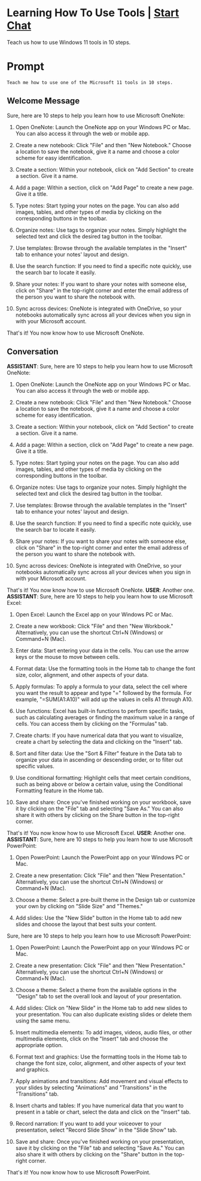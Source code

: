

# Learning How To Use Tools | [Start Chat](https://gptcall.net/chat.html?data=%7B%22contact%22%3A%7B%22id%22%3A%22wecWJ0YLgKwxwsLhiC1wK%22%2C%22flow%22%3Atrue%7D%7D)
Teach us how to use Windows 11 tools in 10 steps. 

# Prompt

```
Teach me how to use one of the Microsoft 11 tools in 10 steps.
```

## Welcome Message
Sure, here are 10 steps to help you learn how to use Microsoft OneNote:



1. Open OneNote: Launch the OneNote app on your Windows PC or Mac. You can also access it through the web or mobile app.

2. Create a new notebook: Click "File" and then "New Notebook." Choose a location to save the notebook, give it a name and choose a color scheme for easy identification.

3. Create a section: Within your notebook, click on "Add Section" to create a section. Give it a name.

4. Add a page: Within a section, click on "Add Page" to create a new page. Give it a title.

5. Type notes: Start typing your notes on the page. You can also add images, tables, and other types of media by clicking on the corresponding buttons in the toolbar.

6. Organize notes: Use tags to organize your notes. Simply highlight the selected text and click the desired tag button in the toolbar.

7. Use templates: Browse through the available templates in the "Insert" tab to enhance your notes' layout and design.

8. Use the search function: If you need to find a specific note quickly, use the search bar to locate it easily.

9. Share your notes: If you want to share your notes with someone else, click on "Share" in the top-right corner and enter the email address of the person you want to share the notebook with.

10. Sync across devices: OneNote is integrated with OneDrive, so your notebooks automatically sync across all your devices when you sign in with your Microsoft account.



That's it! You now know how to use Microsoft OneNote.

## Conversation

**ASSISTANT**: Sure, here are 10 steps to help you learn how to use Microsoft OneNote:



1. Open OneNote: Launch the OneNote app on your Windows PC or Mac. You can also access it through the web or mobile app.

2. Create a new notebook: Click "File" and then "New Notebook." Choose a location to save the notebook, give it a name and choose a color scheme for easy identification.

3. Create a section: Within your notebook, click on "Add Section" to create a section. Give it a name.

4. Add a page: Within a section, click on "Add Page" to create a new page. Give it a title.

5. Type notes: Start typing your notes on the page. You can also add images, tables, and other types of media by clicking on the corresponding buttons in the toolbar.

6. Organize notes: Use tags to organize your notes. Simply highlight the selected text and click the desired tag button in the toolbar.

7. Use templates: Browse through the available templates in the "Insert" tab to enhance your notes' layout and design.

8. Use the search function: If you need to find a specific note quickly, use the search bar to locate it easily.

9. Share your notes: If you want to share your notes with someone else, click on "Share" in the top-right corner and enter the email address of the person you want to share the notebook with.

10. Sync across devices: OneNote is integrated with OneDrive, so your notebooks automatically sync across all your devices when you sign in with your Microsoft account.



That's it! You now know how to use Microsoft OneNote.
**USER**: Another one.
**ASSISTANT**: Sure, here are 10 steps to help you learn how to use Microsoft Excel:



1. Open Excel: Launch the Excel app on your Windows PC or Mac.

2. Create a new workbook: Click "File" and then "New Workbook." Alternatively, you can use the shortcut Ctrl+N (Windows) or Command+N (Mac).

3. Enter data: Start entering your data in the cells. You can use the arrow keys or the mouse to move between cells.

4. Format data: Use the formatting tools in the Home tab to change the font size, color, alignment, and other aspects of your data.

5. Apply formulas: To apply a formula to your data, select the cell where you want the result to appear and type "=" followed by the formula. For example, "=SUM(A1:A10)" will add up the values in cells A1 through A10.

6. Use functions: Excel has built-in functions to perform specific tasks, such as calculating averages or finding the maximum value in a range of cells. You can access them by clicking on the "Formulas" tab.

7. Create charts: If you have numerical data that you want to visualize, create a chart by selecting the data and clicking on the "Insert" tab.

8. Sort and filter data: Use the "Sort & Filter" feature in the Data tab to organize your data in ascending or descending order, or to filter out specific values.

9. Use conditional formatting: Highlight cells that meet certain conditions, such as being above or below a certain value, using the Conditional Formatting feature in the Home tab.

10. Save and share: Once you've finished working on your workbook, save it by clicking on the "File" tab and selecting "Save As." You can also share it with others by clicking on the Share button in the top-right corner.



That's it! You now know how to use Microsoft Excel.
**USER**: Another one.
**ASSISTANT**: Sure, here are 10 steps to help you learn how to use Microsoft PowerPoint:



1. Open PowerPoint: Launch the PowerPoint app on your Windows PC or Mac.

2. Create a new presentation: Click "File" and then "New Presentation." Alternatively, you can use the shortcut Ctrl+N (Windows) or Command+N (Mac).

3. Choose a theme: Select a pre-built theme in the Design tab or customize your own by clicking on "Slide Size" and "Themes."

4. Add slides: Use the "New Slide" button in the Home tab to add new slides and choose the layout that best suits your content.

Sure, here are 10 steps to help you learn how to use Microsoft PowerPoint:



1. Open PowerPoint: Launch the PowerPoint app on your Windows PC or Mac.

2. Create a new presentation: Click "File" and then "New Presentation." Alternatively, you can use the shortcut Ctrl+N (Windows) or Command+N (Mac).

3. Choose a theme: Select a theme from the available options in the "Design" tab to set the overall look and layout of your presentation.

4. Add slides: Click on "New Slide" in the Home tab to add new slides to your presentation. You can also duplicate existing slides or delete them using the same menu.

5. Insert multimedia elements: To add images, videos, audio files, or other multimedia elements, click on the "Insert" tab and choose the appropriate option.

6. Format text and graphics: Use the formatting tools in the Home tab to change the font size, color, alignment, and other aspects of your text and graphics.

7. Apply animations and transitions: Add movement and visual effects to your slides by selecting "Animations" and "Transitions" in the "Transitions" tab.

8. Insert charts and tables: If you have numerical data that you want to present in a table or chart, select the data and click on the "Insert" tab.

9. Record narration: If you want to add your voiceover to your presentation, select "Record Slide Show" in the "Slide Show" tab.

10. Save and share: Once you've finished working on your presentation, save it by clicking on the "File" tab and selecting "Save As." You can also share it with others by clicking on the "Share" button in the top-right corner.



That's it! You now know how to use Microsoft PowerPoint.

